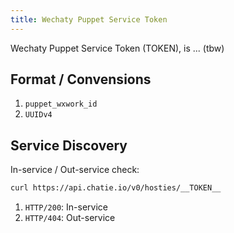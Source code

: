 ```yaml
---
title: Wechaty Puppet Service Token
---
```


Wechaty Puppet Service Token (TOKEN), is ... (tbw)

## Format / Convensions

1. `puppet_wxwork_id`
1. `UUIDv4`

## Service Discovery

In-service / Out-service check:

```sh
curl https://api.chatie.io/v0/hosties/__TOKEN__
```

1. `HTTP/200`: In-service
1. `HTTP/404`: Out-service
